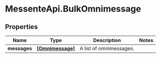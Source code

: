 # MessenteApi.BulkOmnimessage

## Properties
Name | Type | Description | Notes
------------ | ------------- | ------------- | -------------
**messages** | [**[Omnimessage]**](Omnimessage.md) | A list of omnimessages. | 


